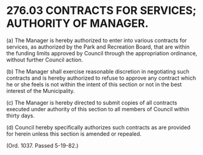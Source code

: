 276.03 CONTRACTS FOR SERVICES; AUTHORITY OF MANAGER.
====================================================

​(a) The Manager is hereby authorized to enter into various contracts
for services, as authorized by the Park and Recreation Board, that are
within the funding limits approved by Council through the appropriation
ordinance, without further Council action.

​(b) The Manager shall exercise reasonable discretion in negotiating
such contracts and is hereby authorized to refuse to approve any
contract which he or she feels is not within the intent of this section
or not in the best interest of the Municipality.

​(c) The Manager is hereby directed to submit copies of all contracts
executed under authority of this section to all members of Council
within thirty days.

​(d) Council hereby specifically authorizes such contracts as are
provided for herein unless this section is amended or repealed.

(Ord. 1037. Passed 5-19-82.)
